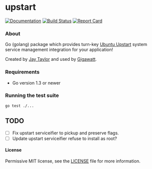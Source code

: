 # upstart

[![Documentation](https://godoc.org/github.com/gigawattio/oslib?status.svg)](https://godoc.org/github.com/gigawattio/oslib)
[![Build Status](https://travis-ci.org/gigawattio/oslib.svg?branch=master)](https://travis-ci.org/gigawattio/oslib)
[![Report Card](https://goreportcard.com/badge/github.com/gigawattio/oslib)](https://goreportcard.com/report/github.com/gigawattio/oslib)

### About

Go (golang) package which provides turn-key [Ubuntu Upstart](http://upstart.ubuntu.com/) system service management integration for your application!

Created by [Jay Taylor](http://jaytaylor.com/) and used by [Gigawatt](http://gigawatt.io/).

### Requirements

* Go version 1.3 or newer

### Running the test suite

    go test ./...

## TODO

* [ ] Fix upstart serviceifier to pickup and preserve flags.
* [ ] Update upstart serviceifier refuse to install as root?

#### License

Permissive MIT license, see the [LICENSE](LICENSE) file for more information.
